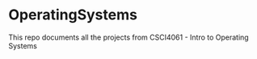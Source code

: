 # OperatingSystems

This repo documents all the projects from CSCI4061 - Intro to Operating Systems
